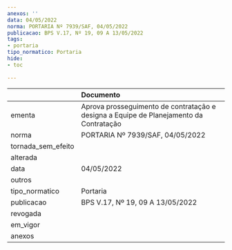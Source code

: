 ```yaml
---
anexos: ''
data: 04/05/2022
norma: PORTARIA Nº 7939/SAF, 04/05/2022
publicacao: BPS V.17, Nº 19, 09 A 13/05/2022
tags:
- portaria
tipo_normatico: Portaria
hide: 
- toc 
 
---
```


|                    | Documento                                                                              |
|:-------------------|:---------------------------------------------------------------------------------------|
| ementa             | Aprova prosseguimento de contratação e designa a Equipe de Planejamento da Contratação |
| norma              | PORTARIA Nº 7939/SAF, 04/05/2022                                                       |
| tornada_sem_efeito |                                                                                        |
| alterada           |                                                                                        |
| data               | 04/05/2022                                                                             |
| outros             |                                                                                        |
| tipo_normatico     | Portaria                                                                               |
| publicacao         | BPS V.17, Nº 19, 09 A 13/05/2022                                                       |
| revogada           |                                                                                        |
| em_vigor           |                                                                                        |
| anexos             |                                                                                        |